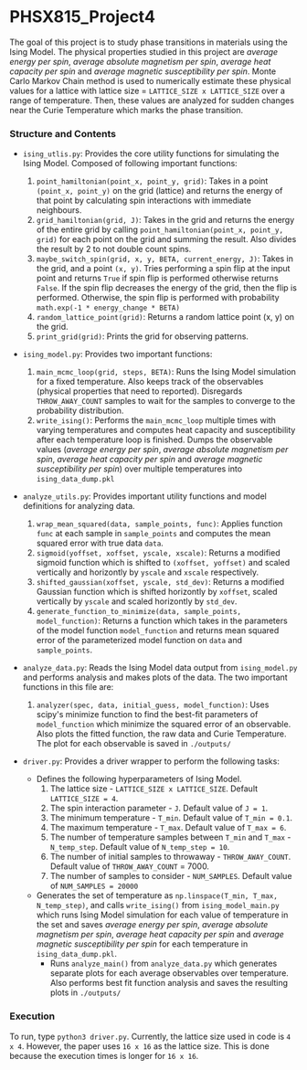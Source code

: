 # PHSX815_Project4

The goal of this project is to study phase transitions in
materials using the Ising Model. The physical properties studied
in this project are *average energy per spin*, *average absolute magnetism per spin*,
*average heat capacity per spin* and *average magnetic susceptibility per spin*. Monte Carlo
Markov Chain method is used to numerically estimate these physical values for 
a lattice with lattice size = `LATTICE_SIZE x LATTICE_SIZE` over a range of temperature. Then, 
these values are analyzed for sudden changes near the Curie Temperature which marks the
phase transition.


### Structure and Contents
- `ising_utlis.py`: Provides the core utility functions for simulating the Ising Model. Composed of following important 
functions:
  1. `point_hamiltonian(point_x, point_y, grid)`: Takes in a point `(point_x, point_y)` on the grid (lattice)
  and returns the energy of that point by calculating spin interactions with immediate neighbours.
  2. `grid_hamiltonian(grid, J)`: Takes in the grid and returns the energy of the entire grid by calling `point_hamiltonian(point_x, point_y, grid)` 
  for each point on the grid and summing the result. Also divides the result by 2 to not double count spins.
  3. `maybe_switch_spin(grid, x, y, BETA, current_energy, J)`: Takes in the grid, and a point `(x, y)`. Tries performing a spin flip at the input point
      and returns `True` if spin flip is performed otherwise returns `False`. If the spin flip decreases the energy of the grid, then the flip is performed.
      Otherwise, the spin flip is performed with probability `math.exp(-1 * energy_change * BETA)`
  4. `random_lattice_point(grid)`: Returns a random lattice point (x, y) on the grid.
  5. `print_grid(grid)`: Prints the grid for observing patterns.

- `ising_model.py`: Provides two important functions:
  1. `main_mcmc_loop(grid, steps, BETA)`:
     Runs the Ising Model simulation for a fixed
     temperature. Also keeps track of the observables 
     (physical properties that need to reported). Disregards `THROW_AWAY_COUNT`
     samples to wait for the samples to converge to the probability distribution.
  2. `write_ising()`: Performs the `main_mcmc_loop` multiple times with varying temperatures
  and computes heat capacity and susceptibility after each temperature loop is finished.
  Dumps the observable values (*average energy per spin*, *average absolute magnetism per spin*,
*average heat capacity per spin* and *average magnetic susceptibility per spin*) over multiple temperatures 
  into `ising_data_dump.pkl`
- `analyze_utils.py`: Provides important utility functions and model definitions for analyzing data.
  1. `wrap_mean_squared(data, sample_points, func)`: Applies function `func` at each sample in `sample_points` 
  and computes the mean squared error with true data `data`.
  2. `sigmoid(yoffset, xoffset, yscale, xscale)`: Returns a modified sigmoid function which is shifted to `(xoffset, yoffset)`
  and scaled vertically and horizontly by `yscale` and `xscale` respectively.
  3. `shifted_gaussian(xoffset, yscale, std_dev)`: Returns a modified Gaussian function which is shifted horizontly by `xoffset`, scaled
  vertically by `yscale` and scaled horizontly by `std_dev`.
  4. `generate_function_to_minimize(data, sample_points, model_function)`: Returns a function which takes in the parameters of the model function `model_function`
  and returns mean squared error of the parameterized model function on `data` and `sample_points`.
- `analyze_data.py`: Reads the Ising Model data output from `ising_model.py` and performs analysis and makes plots of the data. The two
     important functions in this file are:
  1. `analyzer(spec, data, initial_guess, model_function)`: Uses scipy's minimize function to find the best-fit parameters of `model_function`
  which minimize the squared error of an observable. Also plots the fitted function, the raw data and Curie Temperature. The plot for each observable is saved
  in `./outputs/`
- `driver.py`: Provides a driver wrapper to perform the following tasks:
  - Defines the following hyperparameters of Ising Model. 
    1. The lattice size - `LATTICE_SIZE x LATTICE_SIZE`. Default `LATTICE_SIZE = 4`.
    2. The spin interaction parameter - `J`. Default value of `J = 1`.
    3. The minimum temperature - `T_min`. Default value of `T_min = 0.1`.
    4. The maximum temperature - `T_max`. Default value of `T_max = 6`.
    5. The number of temperature samples between `T_min` and `T_max` - `N_temp_step`. Default value of `N_temp_step = 10`.
    6. The number of initial samples to throwaway - `THROW_AWAY_COUNT`. Default value of `THROW_AWAY_COUNT` = 7000.
    7. The number of samples to consider - `NUM_SAMPLES`. Default value of `NUM_SAMPLES = 20000`
  - Generates the set of temperature as `np.linspace(T_min, T_max, N_temp_step)`, and calls `write_ising()` from `ising_model_main.py` which runs Ising Model simulation for each value of
           temperature in the set and saves *average energy per spin*, *average absolute magnetism per spin*,
*average heat capacity per spin* and *average magnetic susceptibility per spin* for each temperature in `ising_data_dump.pkl`.
    - Runs `analyze_main()` from `analyze_data.py` which generates separate plots for each average observables over temperature. Also
    performs best fit function analysis and saves the resulting plots in `./outputs/`

### Execution
To run, type `python3 driver.py`. Currently, the lattice size used in code is `4 x 4`. However, the paper uses
`16 x 16` as the lattice size. This is done because the execution times is longer for `16 x 16`.